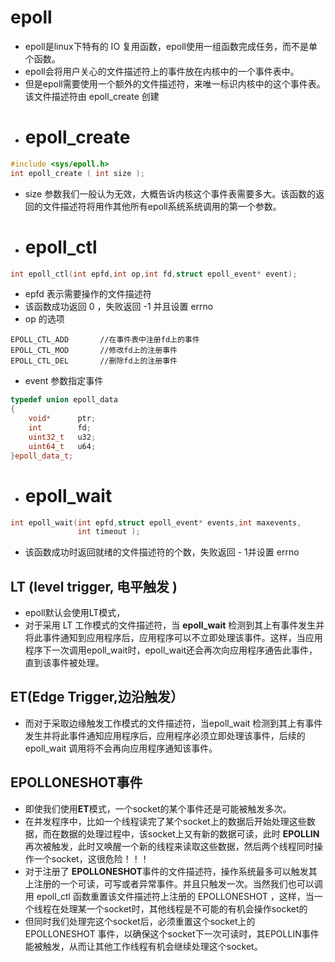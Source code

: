 # epoll 
- epoll是linux下特有的 IO 复用函数，epoll使用一组函数完成任务，而不是单个函数。
- epoll会将用户关心的文件描述符上的事件放在内核中的一个事件表中。
- 但是epoll需要使用一个额外的文件描述符，来唯一标识内核中的这个事件表。该文件描述符由 epoll_create 创建
- # epoll_create
```c++
#include <sys/epoll.h>
int epoll_create ( int size );
```
- size 参数我们一般认为无效，大概告诉内核这个事件表需要多大。该函数的返回的文件描述符将用作其他所有epoll系统系统调用的第一个参数。
- # epoll_ctl
```c++
int epoll_ctl(int epfd,int op,int fd,struct epoll_event* event);
```
- epfd 表示需要操作的文件描述符
- 该函数成功返回 0 ，失败返回 -1 并且设置 errno
- op 的选项
```
EPOLL_CTL_ADD		//在事件表中注册fd上的事件
EPOLL_CTL_MOD		//修改fd上的注册事件
EPOLL_CTL_DEL		//删除fd上的注册事件
```
- event 参数指定事件
```c++
typedef union epoll_data
{
	void*      ptr;
	int        fd;
	uint32_t   u32;
	uint64_t   u64;
}epoll_data_t;
```
- # epoll_wait
```c++
int epoll_wait(int epfd,struct epoll_event* events,int maxevents,
			   int timeout );
```
- 该函数成功时返回就绪的文件描述符的个数，失败返回 - 1并设置 errno
## LT (level trigger, 电平触发 )
- epoll默认会使用LT模式，
- 对于采用 LT 工作模式的文件描述符，当 **epoll_wait** 检测到其上有事件发生并将此事件通知到应用程序后，应用程序可以不立即处理该事件。这样，当应用程序下一次调用epoll_wait时，epoll_wait还会再次向应用程序通告此事件，直到该事件被处理。
## ET(Edge Trigger,边沿触发）
- 而对于采取边缘触发工作模式的文件描述符，当epoll_wait 检测到其上有事件发生并将此事件通知应用程序后，应用程序必须立即处理该事件，后续的 epoll_wait 调用将不会再向应用程序通知该事件。
## EPOLLONESHOT事件
- 即使我们使用**ET**模式，一个socket的某个事件还是可能被触发多次。
- 在并发程序中，比如一个线程读完了某个socket上的数据后开始处理这些数据，而在数据的处理过程中，该socket上又有新的数据可读，此时 **EPOLLIN** 再次被触发，此时又唤醒一个新的线程来读取这些数据，然后两个线程同时操作一个socket，这很危险！！！
- 对于注册了 **EPOLLONESHOT**事件的文件描述符，操作系统最多可以触发其上注册的一个可读，可写或者异常事件。并且只触发一次。当然我们也可以调用 epoll_ctl 函数重置该文件描述符上注册的 EPOLLONESHOT ，这样，当一个线程在处理某一个socket时，其他线程是不可能的有机会操作socket的
- 但同时我们处理完这个socket后，必须重置这个socket上的 EPOLLONESHOT 事件，以确保这个socket下一次可读时，其EPOLLIN事件能被触发，从而让其他工作线程有机会继续处理这个socket。